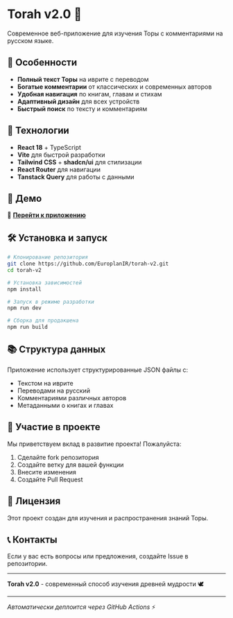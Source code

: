 # Torah v2.0 📖

Современное веб-приложение для изучения Торы с комментариями на русском языке.

## 🌟 Особенности

- **Полный текст Торы** на иврите с переводом
- **Богатые комментарии** от классических и современных авторов
- **Удобная навигация** по книгам, главам и стихам
- **Адаптивный дизайн** для всех устройств
- **Быстрый поиск** по тексту и комментариям

## 🚀 Технологии

- **React 18** + TypeScript
- **Vite** для быстрой разработки
- **Tailwind CSS** + **shadcn/ui** для стилизации
- **React Router** для навигации
- **Tanstack Query** для работы с данными

## 📱 Демо

🔗 **[Перейти к приложению](https://europlanir.github.io/torah-v2)**

## 🛠 Установка и запуск

```bash
# Клонирование репозитория
git clone https://github.com/EuroplanIR/torah-v2.git
cd torah-v2

# Установка зависимостей
npm install

# Запуск в режиме разработки
npm run dev

# Сборка для продакшена
npm run build
```

## 📚 Структура данных

Приложение использует структурированные JSON файлы с:
- Текстом на иврите
- Переводами на русский
- Комментариями различных авторов
- Метаданными о книгах и главах

## 🤝 Участие в проекте

Мы приветствуем вклад в развитие проекта! Пожалуйста:

1. Сделайте fork репозитория
2. Создайте ветку для вашей функции
3. Внесите изменения
4. Создайте Pull Request

## 📄 Лицензия

Этот проект создан для изучения и распространения знаний Торы.

## 📞 Контакты

Если у вас есть вопросы или предложения, создайте Issue в репозитории.

---

**Torah v2.0** - современный способ изучения древней мудрости 🕊️

---
*Автоматически деплоится через GitHub Actions* ⚡